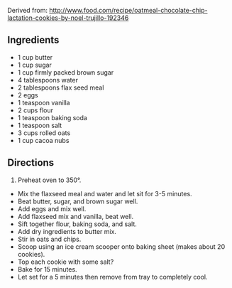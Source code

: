 Derived from: http://www.food.com/recipe/oatmeal-chocolate-chip-lactation-cookies-by-noel-trujillo-192346

## Ingredients

* 1 cup butter
* 1 cup sugar
* 1 cup firmly packed brown sugar
* 4 tablespoons water
* 2 tablespoons flax seed meal
* 2 eggs
* 1 teaspoon vanilla
* 2 cups flour
* 1 teaspoon baking soda
* 1 teaspoon salt
* 3 cups rolled oats
* 1 cup cacoa nubs

## Directions

1. Preheat oven to 350°.
- Mix the flaxseed meal and water and let sit for 3-5 minutes.
- Beat butter, sugar, and brown sugar well.
- Add eggs and mix well.
- Add flaxseed mix and vanilla, beat well.
- Sift together flour, baking soda, and salt.
- Add dry ingredients to butter mix.
- Stir in oats and chips.
- Scoop using an ice cream scooper onto baking sheet (makes about 20 cookies).
- Top each cookie with some salt?
- Bake for 15 minutes.
- Let set for a 5 minutes then remove from tray to completely cool.
